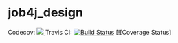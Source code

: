 # job4j_design
Codecov:
<a href="https://codecov.io/gh/IliaBnn/job4j_design">
  <img src="https://codecov.io/gh/IliaBnn/job4j_design/branch/master/graph/badge.svg" />
</a>
Travis CI:
[![Build Status](https://travis-ci.org/<IliaBnn>/<job4j_design>.svg?branch=master)](https://travis-ci.org/<IliaBnn>/<job4j_design>) [![Coverage Status]
